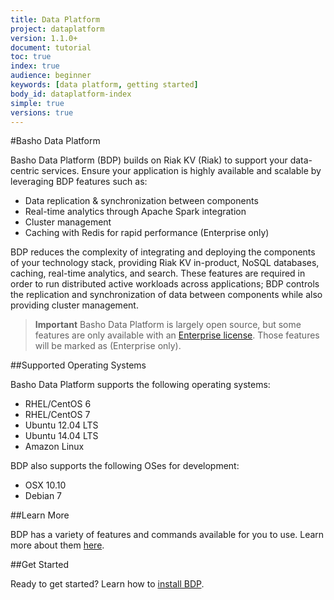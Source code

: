 ```yaml
---
title: Data Platform
project: dataplatform
version: 1.1.0+
document: tutorial
toc: true
index: true
audience: beginner
keywords: [data platform, getting started]
body_id: dataplatform-index
simple: true
versions: true
---
```



[bdp install]: http://docs.basho.com/dataplatform/1.1.0/installing/
[bdp reference]: http://docs.basho.com/dataplatform/1.1.0/learn-about-dataplatform/service-manager-features/
[ee]: http://info.basho.com/Wiki_Riak_Enterprise_Request.html

#Basho Data Platform

Basho Data Platform (BDP) builds on Riak KV (Riak) to support your data-centric services. Ensure your application is highly available and scalable by leveraging BDP features such as:

* Data replication & synchronization between components
* Real-time analytics through Apache Spark integration
* Cluster management
* Caching with Redis for rapid performance (Enterprise only)

BDP reduces the complexity of integrating and deploying the components of your technology stack, providing Riak KV in-product, NoSQL databases, caching, real-time analytics, and search. These features are required in order to run distributed active workloads across applications; BDP controls the replication and synchronization of data between components while also providing cluster management.

>**Important**
>Basho Data Platform is largely open source, but some features are only available with an [Enterprise license][ee]. Those features will be marked as (Enterprise only).

##Supported Operating Systems

Basho Data Platform supports the following operating systems:

* RHEL/CentOS 6
* RHEL/CentOS 7
* Ubuntu 12.04 LTS
* Ubuntu 14.04 LTS
* Amazon Linux

BDP also supports the following OSes for development:

* OSX 10.10
* Debian 7

##Learn More

BDP has a variety of features and commands available for you to use. Learn more about them [here][bdp reference].

##Get Started

Ready to get started? Learn how to [install BDP][bdp install].
